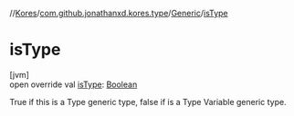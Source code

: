 //[Kores](../../../index.md)/[com.github.jonathanxd.kores.type](../index.md)/[Generic](index.md)/[isType](is-type.md)

# isType

[jvm]\
open override val [isType](is-type.md): [Boolean](https://kotlinlang.org/api/latest/jvm/stdlib/kotlin/-boolean/index.html)

True if this is a Type generic type, false if is a Type Variable generic type.
